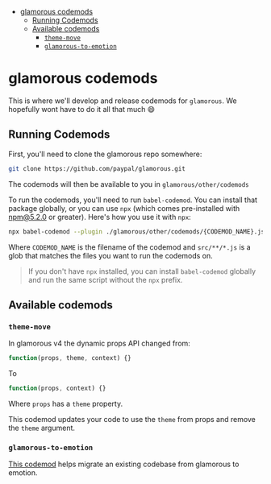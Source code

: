 <!-- START doctoc generated TOC please keep comment here to allow auto update -->

<!-- DON'T EDIT THIS SECTION, INSTEAD RE-RUN doctoc TO UPDATE -->

* [glamorous codemods](#glamorous-codemods)
  * [Running Codemods](#running-codemods)
  * [Available codemods](#available-codemods)
    * [`theme-move`](#theme-move)
    * [`glamorous-to-emotion`](#glamorous-to-emotion)

<!-- END doctoc generated TOC please keep comment here to allow auto update -->

# glamorous codemods

This is where we'll develop and release codemods for `glamorous`. We hopefully
wont have to do it all that much 😄

## Running Codemods

First, you'll need to clone the glamorous repo somewhere:

```bash
git clone https://github.com/paypal/glamorous.git
```

The codemods will then be available to you in `glamorous/other/codemods`

To run the codemods, you'll need to run `babel-codemod`. You can install that
package globally, or you can use `npx` (which comes pre-installed with npm@5.2.0
or greater). Here's how you use it with `npx`:

```bash
npx babel-codemod --plugin ./glamorous/other/codemods/{CODEMOD_NAME}.js "src/**/*.js"
```

Where `CODEMOD_NAME` is the filename of the codemod and `src/**/*.js` is a glob
that matches the files you want to run the codemods on.

> If you don't have `npx` installed, you can install `babel-codemod` globally
> and run the same script without the `npx` prefix.

## Available codemods

### `theme-move`

In glamorous v4 the dynamic props API changed from:

```javascript
function(props, theme, context) {}
```

To

```javascript
function(props, context) {}
```

Where `props` has a `theme` property.

This codemod updates your code to use the `theme` from props and remove the
`theme` argument.

### `glamorous-to-emotion`

[This codemod](https://github.com/TejasQ/babel-plugin-glamorous-to-emotion) helps migrate an existing codebase from glamorous to emotion.
